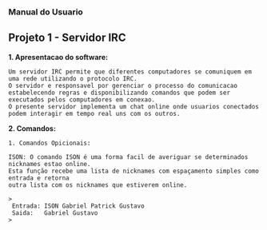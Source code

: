 ### Manual do Usuario

## Projeto 1 - Servidor IRC

**1. Apresentacao do software:**

    Um servidor IRC permite que diferentes computadores se comuniquem em uma rede utilizando o protocolo IRC.
    O servidor e responsavel por gerenciar o processo do comunicacao estabelecendo regras e disponibilizando comandos que podem ser executados pelos computadores em conexao.
    O presente servidor implementa um chat online onde usuarios conectados podem interagir em tempo real uns com os outros.

**2. Comandos:**

    1. Comandos Opicionais:
 
    ISON: O comando ISON é uma forma facil de averiguar se determinados nicknames estao online.
    Esta função recebe uma lista de nicknames com espaçamento simples como entrada e retorna 
    outra lista com os nicknames que estiverem online.
    
    >    
     Entrada: ISON Gabriel Patrick Gustavo 
     Saida:   Gabriel Gustavo
    >    